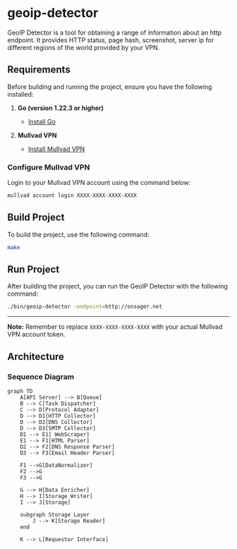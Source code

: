 # geoip-detector

GeoIP Detector is a tool for obtaining a range of information about an http endpoint.
It provides HTTP status, page hash, screenshot, server ip for different regions of the world provided by your VPN.

## Requirements

Before building and running the project, ensure you have the following installed:

1. **Go (version 1.22.3 or higher)**
    - [Install Go](https://go.dev/doc/install)

2. **Mullvad VPN**
    - [Install Mullvad VPN](https://mullvad.net/fr/help/install-mullvad-app-linux)

### Configure Mullvad VPN

Login to your Mullvad VPN account using the command below:

```bash
mullvad account login XXXX-XXXX-XXXX-XXXX
```

## Build Project

To build the project, use the following command:

```bash
make
```

## Run Project

After building the project, you can run the GeoIP Detector with the following command:

```bash
./bin/geoip-detector -endpoint=http://onsager.net 
```

---

**Note:** Remember to replace `XXXX-XXXX-XXXX-XXXX` with your actual Mullvad VPN account token.

## Architecture

### Sequence Diagram

```mermaid
graph TD
    A[API Server] --> B[Queue]
    B --> C[Task Dispatcher]
    C --> D[Protocol Adapter]
    D --> D1[HTTP Collector]
    D --> D2[DNS Collector]
    D --> D3[SMTP Collector]
    D1 --> E1[ WebScraper]
    E1 --> F1[HTML Parser]
    D2 --> F2[DNS Response Parser]
    D3 --> F3[Email Header Parser]

    F1 -->G[DataNormalizer]
    F2 -->G
    F3 -->G

    G --> H[Data Enricher]
    H --> I[Storage Writer]
    I --> J[Storage]

    subgraph Storage Layer
        J --> K[Storage Reader]
    end

    K --> L[Requestor Interface]
```
